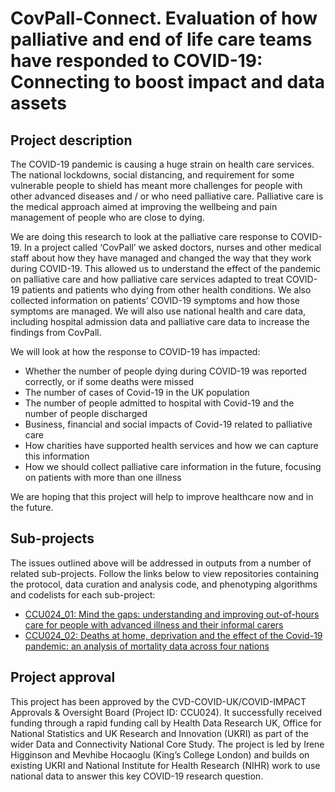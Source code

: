 # CovPall-Connect. Evaluation of how palliative and end of life care teams have responded to COVID-19: Connecting to boost impact and data assets

## Project description

The COVID-19 pandemic is causing a huge strain on health care services. The national lockdowns, social distancing, and requirement for some vulnerable people to shield has meant more challenges for people with other advanced diseases and / or who need palliative care. Palliative care is the medical approach aimed at improving the wellbeing and pain management of people who are close to dying.

We are doing this research to look at the palliative care response to COVID-19. In a project called ‘CovPall’ we asked doctors, nurses and other medical staff about how they have managed and changed the way that they work during COVID-19. This allowed us to understand the effect of the pandemic on palliative care and how palliative care services adapted to treat COVID-19 patients and patients who dying from other health conditions. We also collected information on patients’ COVID-19 symptoms and how those symptoms are managed. We will also use national health and care data, including hospital admission data and palliative care data to increase the findings from CovPall.

We will look at how the response to COVID-19 has impacted:

* Whether the number of people dying during COVID-19 was reported correctly, or if some deaths were missed
* The number of cases of Covid-19 in the UK population
* The number of people admitted to hospital with Covid-19 and the number of people discharged
* Business, financial and social impacts of Covid-19 related to palliative care
* How charities have supported health services and how we can capture this information
* How we should collect palliative care information in the future, focusing on patients with more than one illness

We are hoping that this project will help to improve healthcare now and in the future.

## Sub-projects

The issues outlined above will be addressed in outputs from a number of related sub-projects.  Follow the links below to view repositories containing the protocol, data curation and analysis code, and phenotyping algorithms and codelists for each sub-project:

* [CCU024_01: Mind the gaps: understanding and improving out-of-hours care for people with advanced illness and their informal carers](https://github.com/BHFDSC/CCU024_01)
* [CCU024_02: Deaths at home, deprivation and the effect of the Covid-19 pandemic: an analysis of mortality data across four nations](https://github.com/BHFDSC/CCU024_02)

## Project approval

This project has been approved by the CVD-COVID-UK/COVID-IMPACT Approvals & Oversight Board (Project ID: CCU024).  It successfully received funding through a rapid funding call by Health Data Research UK, Office for National Statistics and UK Research and Innovation (UKRI) as part of the wider Data and Connectivity National Core Study.  The project is led by Irene Higginson and Mevhibe Hocaoglu (King’s College London) and builds on existing UKRI and National Institute for Health Research (NIHR) work to use national data to answer this key COVID-19 research question.
